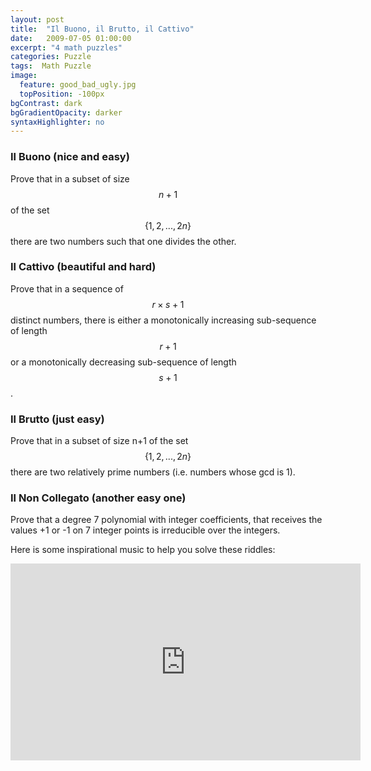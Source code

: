 ```yaml
---
layout: post
title:  "Il Buono, il Brutto, il Cattivo"
date:   2009-07-05 01:00:00
excerpt: "4 math puzzles"
categories: Puzzle
tags:  Math Puzzle
image:
  feature: good_bad_ugly.jpg
  topPosition: -100px
bgContrast: dark
bgGradientOpacity: darker
syntaxHighlighter: no
---
```

### Il Buono (nice and easy)

Prove that in a subset of size $$n+1$$ of the set $$\{1, 2, ..., 2n\}$$ there are two numbers such that one divides the other.

### Il Cattivo (beautiful and hard)

Prove that in a sequence of $$r\times s+1$$ distinct numbers, there is either a monotonically increasing sub-sequence of length $$r+1$$ or a monotonically decreasing sub-sequence of length $$s+1$$.

### Il Brutto (just easy)

Prove that in a subset of size n+1 of the set $$\{1, 2, ..., 2n\}$$ there are two relatively prime numbers (i.e. numbers whose gcd is 1).

### Il Non Collegato (another easy one)

Prove that a degree 7 polynomial with integer coefficients, that receives the values +1 or -1 on 7 integer points is irreducible over the integers.

Here is some inspirational music to help you solve these riddles:

<iframe width="560" height="315" src="https://www.youtube.com/embed/4aniv65Mw8I?start=6" frameborder="0" allow="accelerometer; autoplay; encrypted-media; gyroscope; picture-in-picture" allowfullscreen></iframe>